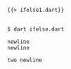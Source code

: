 <!--
title: If / Else
-->

<pre>
<code class="hljs dart">{{> ifelse1.dart}}
</code>
</pre>

```bash
$ dart ifelse.dart
```

```
newline
newline

two newline
```
